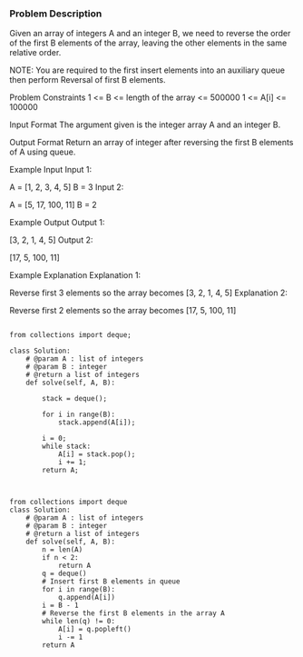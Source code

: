 ### Problem Description

Given an array of integers A and an integer B, we need to reverse the order of the first B elements of the array, 
leaving the other elements in the same relative order.

NOTE: You are required to the first insert elements into an auxiliary queue then perform Reversal of first B elements.



Problem Constraints
1 <= B <= length of the array <= 500000
1 <= A[i] <= 100000



Input Format
The argument given is the integer array A and an integer B.



Output Format
Return an array of integer after reversing the first B elements of A using queue.



Example Input
Input 1:

 A = [1, 2, 3, 4, 5]
 B = 3
Input 2:

 A = [5, 17, 100, 11]
 B = 2


Example Output
Output 1:

 [3, 2, 1, 4, 5]
Output 2:

 [17, 5, 100, 11]


Example Explanation
Explanation 1:

 Reverse first 3 elements so the array becomes [3, 2, 1, 4, 5]
Explanation 2:

 Reverse first 2 elements so the array becomes [17, 5, 100, 11]



```

from collections import deque;

class Solution:
    # @param A : list of integers
    # @param B : integer
    # @return a list of integers
    def solve(self, A, B):

        stack = deque();

        for i in range(B):
            stack.append(A[i]);
        
        i = 0;
        while stack:
            A[i] = stack.pop();
            i += 1;
        return A;


```

```

from collections import deque
class Solution:
    # @param A : list of integers
    # @param B : integer
    # @return a list of integers
    def solve(self, A, B):
        n = len(A)
        if n < 2:
            return A
        q = deque()
        # Insert first B elements in queue
        for i in range(B):
            q.append(A[i])
        i = B - 1
        # Reverse the first B elements in the array A
        while len(q) != 0:
            A[i] = q.popleft()
            i -= 1
        return A

```
